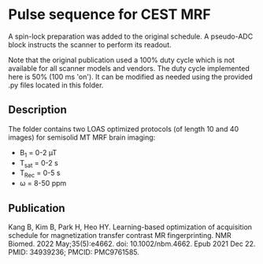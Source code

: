 # Pulse sequence for CEST MRF
A spin-lock preparation was added to the original schedule. A pseudo-ADC block instructs the scanner to perform its readout. 

Note that the original publication used a 100% duty cycle which is not available for all scanner models and vendors. The duty cycle implemented here is 50% (100 ms 'on'). It can be modified as needed using the provided .py files located in this folder.

## Description
The folder contains two LOAS optimized protocols (of length 10 and 40 images) for semisolid MT MRF brain imaging: 
- B<sub>1</sub> = 0-2 µT
- T<sub>sat</sub> = 0-2 s
- T<sub>Rec</sub> = 0-5 s 
- ω = 8-50 ppm

## Publication
Kang B, Kim B, Park H, Heo HY. Learning-based optimization of acquisition schedule for magnetization transfer contrast MR fingerprinting. NMR Biomed. 2022 May;35(5):e4662. doi: 10.1002/nbm.4662. Epub 2021 Dec 22. PMID: 34939236; PMCID: PMC9761585.
